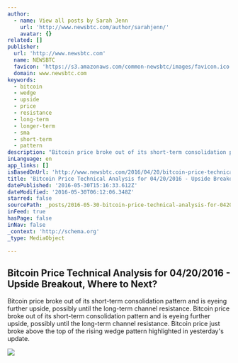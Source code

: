 ```yaml
---
author:
  - name: View all posts by Sarah Jenn
    url: 'http://www.newsbtc.com/author/sarahjenn/'
    avatar: {}
related: []
publisher:
  url: 'http://www.newsbtc.com'
  name: NEWSBTC
  favicon: 'https://s3.amazonaws.com/common-newsbtc/images/favicon.ico'
  domain: www.newsbtc.com
keywords:
  - bitcoin
  - wedge
  - upside
  - price
  - resistance
  - long-term
  - longer-term
  - sma
  - short-term
  - pattern
description: "Bitcoin price broke out of its short-term consolidation pattern and is eyeing further upside, possibly until the long-term channel resistance. Bitcoin price broke out of its short-term consolidation pattern and is eyeing further upside, possibly until the long-term channel resistance. Bitcoin price just broke above the top of the rising wedge pattern highlighted in yesterday's update."
inLanguage: en
app_links: []
isBasedOnUrl: 'http://www.newsbtc.com/2016/04/20/bitcoin-price-technical-analysis-04202016-upside-breakout-next/'
title: 'Bitcoin Price Technical Analysis for 04/20/2016 - Upside Breakout, Where to Next?'
datePublished: '2016-05-30T15:16:33.612Z'
dateModified: '2016-05-30T06:12:06.348Z'
starred: false
sourcePath: _posts/2016-05-30-bitcoin-price-technical-analysis-for-04202016-upside-bre.md
inFeed: true
hasPage: false
inNav: false
_context: 'http://schema.org'
_type: MediaObject

---
```

<article style=""><h1>Bitcoin Price Technical Analysis for 04/20/2016 - Upside Breakout, Where to Next?</h1><p>Bitcoin price broke out of its short-term consolidation pattern and is eyeing further upside, possibly until the long-term channel resistance. Bitcoin price broke out of its short-term consolidation pattern and is eyeing further upside, possibly until the long-term channel resistance. Bitcoin price just broke above the top of the rising wedge pattern highlighted in yesterday's update.</p><img src="http://s3.amazonaws.com/main-newsbtc-images/2016/04/20030421/160420_btcusd.png" /></article>